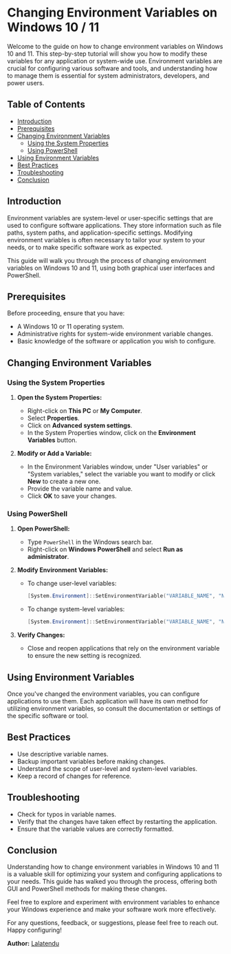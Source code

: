 # Changing Environment Variables on Windows 10 / 11

Welcome to the guide on how to change environment variables on Windows 10 and 11. This step-by-step tutorial will show you how to modify these variables for any application or system-wide use. Environment variables are crucial for configuring various software and tools, and understanding how to manage them is essential for system administrators, developers, and power users.

## Table of Contents

- [Introduction](#introduction)
- [Prerequisites](#prerequisites)
- [Changing Environment Variables](#changing-environment-variables)
  - [Using the System Properties](#using-the-system-properties)
  - [Using PowerShell](#using-powershell)
- [Using Environment Variables](#using-environment-variables)
- [Best Practices](#best-practices)
- [Troubleshooting](#troubleshooting)
- [Conclusion](#conclusion)

## Introduction

Environment variables are system-level or user-specific settings that are used to configure software applications. They store information such as file paths, system paths, and application-specific settings. Modifying environment variables is often necessary to tailor your system to your needs, or to make specific software work as expected.

This guide will walk you through the process of changing environment variables on Windows 10 and 11, using both graphical user interfaces and PowerShell.

## Prerequisites

Before proceeding, ensure that you have:

- A Windows 10 or 11 operating system.
- Administrative rights for system-wide environment variable changes.
- Basic knowledge of the software or application you wish to configure.

## Changing Environment Variables

### Using the System Properties

1. **Open the System Properties:**
   - Right-click on **This PC** or **My Computer**.
   - Select **Properties**.
   - Click on **Advanced system settings**.
   - In the System Properties window, click on the **Environment Variables** button.

2. **Modify or Add a Variable:**
   - In the Environment Variables window, under "User variables" or "System variables," select the variable you want to modify or click **New** to create a new one.
   - Provide the variable name and value.
   - Click **OK** to save your changes.

### Using PowerShell

1. **Open PowerShell:**
   - Type `PowerShell` in the Windows search bar.
   - Right-click on **Windows PowerShell** and select **Run as administrator**.

2. **Modify Environment Variables:**
   - To change user-level variables:
     ```powershell
     [System.Environment]::SetEnvironmentVariable("VARIABLE_NAME", "NEW_VALUE", "User")
     ```

   - To change system-level variables:
     ```powershell
     [System.Environment]::SetEnvironmentVariable("VARIABLE_NAME", "NEW_VALUE", "Machine")
     ```

3. **Verify Changes:**
   - Close and reopen applications that rely on the environment variable to ensure the new setting is recognized.

## Using Environment Variables

Once you've changed the environment variables, you can configure applications to use them. Each application will have its own method for utilizing environment variables, so consult the documentation or settings of the specific software or tool.

## Best Practices

- Use descriptive variable names.
- Backup important variables before making changes.
- Understand the scope of user-level and system-level variables.
- Keep a record of changes for reference.

## Troubleshooting

- Check for typos in variable names.
- Verify that the changes have taken effect by restarting the application.
- Ensure that the variable values are correctly formatted.

## Conclusion

Understanding how to change environment variables in Windows 10 and 11 is a valuable skill for optimizing your system and configuring applications to your needs. This guide has walked you through the process, offering both GUI and PowerShell methods for making these changes.

Feel free to explore and experiment with environment variables to enhance your Windows experience and make your software work more effectively.

For any questions, feedback, or suggestions, please feel free to reach out. Happy configuring!

**Author:** [Lalatendu](https://github.com/Lalatenduswain)
